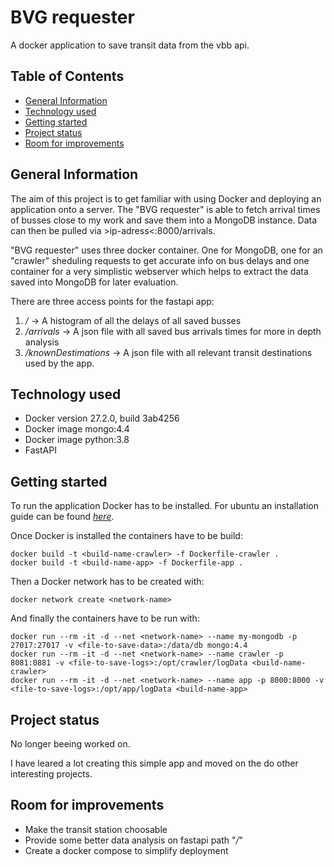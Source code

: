 # BVG requester

A docker application to save transit data from the vbb api.

## Table of Contents

* [General Information](#general-information)
* [Technology used](#technology-used)
* [Getting started](#getting-started)
* [Project status](#project-status)
* [Room for improvements](#room-for-improvements)

## General Information

The aim of this project is to get familiar with using Docker and deploying an application onto a server. The "BVG requester" is able to fetch arrival times of busses close to my work and save them into a MongoDB instance. Data can then be pulled via >ip-adress<:8000/arrivals.

"BVG requester" uses three docker container. One for MongoDB, one for an "crawler" sheduling requests to get accurate info on bus delays and one container for a very simplistic webserver which helps to extract the data saved into MongoDB for later evaluation.

There are three access points for the fastapi app:
1. _/_ -> A histogram of all the delays of all saved busses
2. _/arrivals_ -> A json file with all saved bus arrivals times for more in depth analysis
3. _/knownDestimations_ -> A json file with all relevant transit destinations used by the app.

## Technology used

* Docker version 27.2.0, build 3ab4256
* Docker image mongo:4.4
* Docker image python:3.8
* FastAPI

## Getting started

To run the application Docker has to be installed. For ubuntu an installation guide can be found [_here_](https://docs.docker.com/engine/install/ubuntu/).

Once Docker is installed the containers have to be build:

    docker build -t <build-name-crawler> -f Dockerfile-crawler .
    docker build -t <build-name-app> -f Dockerfile-app .

Then a Docker network has to be created with:

    docker network create <network-name>

And finally the containers have to be run with:

    docker run --rm -it -d --net <network-name> --name my-mongodb -p 27017:27017 -v <file-to-save-data>:/data/db mongo:4.4
    docker run --rm -it -d --net <network-name> --name crawler -p 8081:0881 -v <file-to-save-logs>:/opt/crawler/logData <build-name-crawler>
    docker run --rm -it -d --net <network-name> --name app -p 8000:8000 -v <file-to-save-logs>:/opt/app/logData <build-name-app>

## Project status

No longer beeing worked on.

I have leared a lot creating this simple app and moved on the do other interesting projects.

## Room for improvements

* Make the transit station choosable
* Provide some better data analysis on fastapi path "_/_"
* Create a docker compose to simplify deployment


